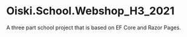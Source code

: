 # Oiski.School.Webshop_H3_2021
A three part school project that is based on EF Core and Razor Pages.
